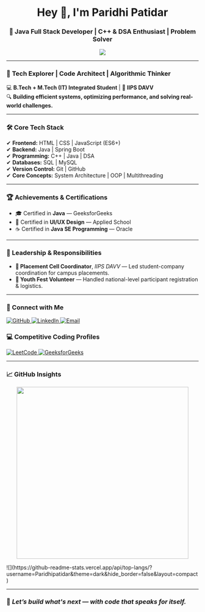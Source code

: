 <h1 align="center">Hey 👋, I'm Paridhi Patidar</h1>  
<h3 align="center">🚀 Java Full Stack Developer | C++ & DSA Enthusiast | Problem Solver</h3>

<p align="center">
  <img src="https://readme-typing-svg.herokuapp.com?font=Fira+Code&weight=600&size=22&pause=1000&color=2F80ED&center=true&vCenter=true&width=700&lines=Code.+Debug.+Optimize.+Repeat.;Bridging+Logic+with+Innovation.;Crafting+Scalable+Solutions.">
</p>

---

### 🚀 **Tech Explorer | Code Architect | Algorithmic Thinker**  
💻 **B.Tech + M.Tech (IT) Integrated Student** | 📍 **IIPS DAVV**  
🔍 **Building efficient systems, optimizing performance, and solving real-world challenges.**  

---

### 🛠 **Core Tech Stack**
✔ **Frontend:** HTML | CSS | JavaScript (ES6+)  
✔ **Backend:** Java | Spring Boot  
✔ **Programming:** C++ | Java | DSA  
✔ **Databases:** SQL | MySQL  
✔ **Version Control:** Git | GitHub  
✔ **Core Concepts:** System Architecture | OOP | Multithreading  

---

<h3>🏆 Achievements & Certifications</h3>

<ul>
  <li>🎓 Certified in <strong>Java</strong> — GeeksforGeeks</li>
  <li>🎨 Certified in <strong>UI/UX Design</strong> — Applied School</li>
  <li>☕ Certified in <strong>Java SE Programming</strong> — Oracle</li>
</ul>


---

<h3>🧭 Leadership & Responsibilities</h3>

<ul>
  <li><strong>🎯 Placement Cell Coordinator</strong>, <em>IIPS DAVV</em> — Led student-company coordination for campus placements.</li>
  <li><strong>📝 Youth Fest Volunteer</strong> — Handled national-level participant registration & logistics.</li>
</ul>

---
<h3>🔗 Connect with Me</h3>

<p>
  <a href="https://github.com/Paridhipatidar03" target="_blank" rel="noopener noreferrer">
    <img src="https://img.shields.io/badge/GitHub-181717?style=for-the-badge&logo=github&logoColor=white" alt="GitHub" />
  </a>
  <a href="https://www.linkedin.com/in/paridhipatidar" target="_blank" rel="noopener noreferrer">
    <img src="https://img.shields.io/badge/LinkedIn-0A66C2?style=for-the-badge&logo=linkedin&logoColor=white" alt="LinkedIn" />
  </a>

  <a href="paridhipatida03@gmail.com" target="_blank" rel="noopener noreferrer">
    <img src="https://img.shields.io/badge/Email-D14836?style=for-the-badge&logo=gmail&logoColor=white" alt="Email" />
  </a>

  <h3>💻 Competitive Coding Profiles</h3>

  <a href="https://leetcode.com/u/paridhipatida03/" target="_blank" rel="noopener noreferrer">
    <img src="https://img.shields.io/badge/LeetCode-FFA116?style=for-the-badge&logo=leetcode&logoColor=black" alt="LeetCode" />
  </a>
 <a href="https://www.geeksforgeeks.org/user/patidarparmmn/" target="_blank" rel="noopener noreferrer">
    <img src="https://img.shields.io/badge/GeeksforGeeks-0F9D58?style=for-the-badge&logo=geeksforgeeks&logoColor=white" alt="GeeksforGeeks" />
  </a>
</p>

---

### 📈 **GitHub Insights**
<p align="center">
  <img src="https://github-readme-stats.vercel.app/api?username=Paridhipatidar03&show_icons=true&theme=github_dark&hide_border=true" width="450">
</p>
![](https://github-readme-stats.vercel.app/api/top-langs/?username=Paridhipatidar&theme=dark&hide_border=false&layout=compact)
<!-- <p align="center">
  <img src="https://github-readme-activity-graph.vercel.app/graph?username=Paridhipatidar03&theme=github-compact&hide_border=true">
</p> -->

---

### 🧠 *Let’s build what's next — with code that speaks for itself.*
